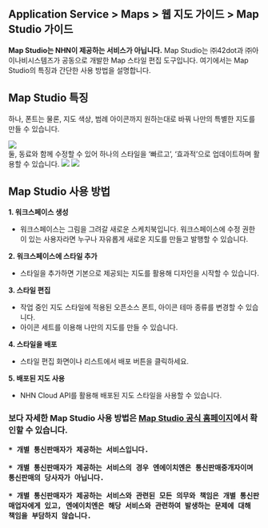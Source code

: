 ## Application Service > Maps > 웹 지도 가이드 > Map Studio 가이드

**Map Studio는 NHN이 제공하는 서비스가 아닙니다.**
Map Studio는 ㈜42dot과 ㈜아이나비시스템즈가 공동으로 개발한 Map 스타일 편집 도구입니다.
여기에서는 Map Studio의 특징과 간단한 사용 방법을 설명합니다.

## Map Studio 특징

하나, 폰트는 물론, 지도 색상, 범례 아이콘까지 원하는대로 바꿔 나만의 특별한 지도를 만들 수 있습니다.

<img src="https://static.toastoven.net/prod_maps/maps-studio-1.png">
<br>
둘, 동료와 함께 수정할 수 있어 하나의 스타일을 ‘빠르고’, ‘효과적’으로 업데이트하며 활용할 수 있습니다.

<img src="https://static.toastoven.net/prod_maps/maps-studio-2.png">
<img src="https://static.toastoven.net/prod_maps/maps-studio-2-1.png">

## Map Studio 사용 방법

**1. 워크스페이스 생성**
- 워크스페이스는 그림을 그려갈 새로운 스케치북입니다. 워크스페이스에 수정 권한이 있는 사용자라면 누구나 자유롭게 새로운 지도를 만들고 발행할 수 있습니다.

**2. 워크스페이스에 스타일 추가**
- 스타일을 추가하면 기본으로 제공되는 지도를 활용해 디자인을 시작할 수 있습니다.

**3. 스타일 편집**
- 작업 중인 지도 스타일에 적용된 오픈소스 폰트, 아이콘 테마 종류를 변경할 수 있습니다.
- 아이콘 세트를 이용해 나만의 지도를 만들 수 있습니다.

**4. 스타일을 배포**
- 스타일 편집 화면이나 리스트에서 배포 버튼을 클릭하세요.

**5. 배포된 지도 사용**
- NHN Cloud API를 활용해 배포된 지도 스타일을 사용할 수 있습니다.


<h3> 보다 자세한 Map Studio 사용 방법은 <a href="https://tap.umos.ai/map-studio" target="_blank" rel="nofollow">Map Studio 공식 홈페이지</a>에서
확인할 수 있습니다.

```
* 개별 통신판매자가 제공하는 서비스입니다.

* 개별 통신판매자가 제공하는 서비스의 경우 엔에이치엔은 통신판매중개자이며 통신판매의 당사자가 아닙니다.

* 개별 통신판매자가 제공하는 서비스와 관련된 모든 의무와 책임은 개별 통신판매업자에게 있고, 엔에이치엔은 해당 서비스와 관련하여 발생하는 문제에 대해 책임을 부담하지 않습니다.
```